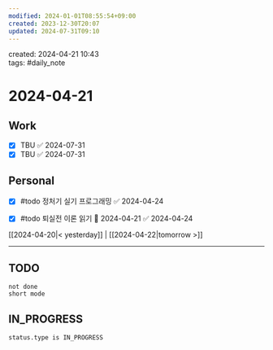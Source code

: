 ```yaml
---
modified: 2024-01-01T08:55:54+09:00
created: 2023-12-30T20:07
updated: 2024-07-31T09:10
---
```

created: 2024-04-21 10:43  
tags: #daily_note  
  
# 2024-04-21  

## Work

- [x] TBU ✅ 2024-07-31
- [x] TBU   ✅ 2024-07-31

## Personal

- [x] #todo 정처기 실기 프로그래밍 ✅ 2024-04-24
- [x] #todo 퇴실전 이론 읽기 📅 2024-04-21 ✅ 2024-04-24

  
  
[[2024-04-20|< yesterday]] | [[2024-04-22|tomorrow >]]  
  
---  


## TODO
```tasks  
not done  
short mode  
```

## IN_PROGRESS
```tasks  
status.type is IN_PROGRESS
```

